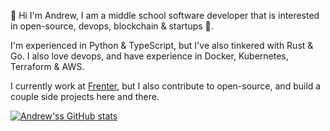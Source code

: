 👋 Hi I'm Andrew, I am a middle school software developer that is interested in open-source, devops, blockchain & startups 🚀.

I'm experienced in Python & TypeScript, but I've also tinkered with Rust & Go. I also love devops, and have experience in Docker, Kubernetes, Terraform & AWS.

I currently work at [Frenter](https://frenter.com), but I also contribute to open-source, and build a couple side projects here and there.

[![Andrew'ss GitHub stats](https://github-readme-stats.vercel.app/api?username=anddddrew)](https://github.com/anddddrew/github-readme-stats)</p>
